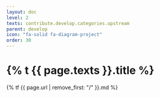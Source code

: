 ```yaml
---
layout: doc
level: 2
texts: contribute.develop.categories.upstream
parent: develop
icon: "fa-solid fa-diagram-project"
order: 30
---
```


# {% t {{ page.texts }}.title %}

{% tf {{ page.url | remove_first: "/" }}.md %}
